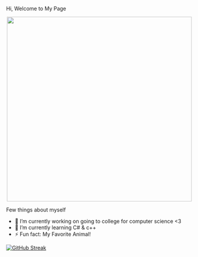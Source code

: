 Hi, Welcome to My Page
<p align="center">
<img src="https://media1.giphy.com/media/dc4UxTw2ueAbm/giphy.gif" width="500" height="500" />
</p>

Few things about myself
- 🔭 I’m currently working on going to college for computer science <3
- 🌱 I’m currently learning C# & c++
- ⚡ Fun fact: My Favorite Animal!

[![GitHub Streak](https://github-readme-streak-stats.herokuapp.com?user=xxxsnowflakexxx&theme=horizon)](https://git.io/streak-stats)

